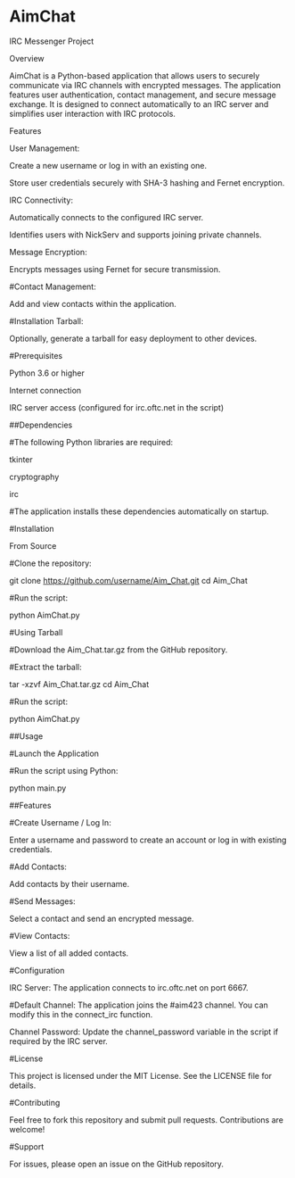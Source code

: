 # AimChat
IRC Messenger Project

Overview

AimChat is a Python-based application that allows users to securely communicate via IRC channels with encrypted messages. 
The application features user authentication, contact management, and secure message exchange. 
It is designed to connect automatically to an IRC server and simplifies user interaction with IRC protocols.

Features

User Management:

Create a new username or log in with an existing one.

Store user credentials securely with SHA-3 hashing and Fernet encryption.

IRC Connectivity:

Automatically connects to the configured IRC server.

Identifies users with NickServ and supports joining private channels.

Message Encryption:

Encrypts messages using Fernet for secure transmission.

#Contact Management:

Add and view contacts within the application.

#Installation Tarball:

Optionally, generate a tarball for easy deployment to other devices.

#Prerequisites

Python 3.6 or higher

Internet connection

IRC server access (configured for irc.oftc.net in the script)

##Dependencies

#The following Python libraries are required:

tkinter

cryptography

irc

#The application installs these dependencies automatically on startup.

#Installation

From Source

#Clone the repository:

git clone https://github.com/username/Aim_Chat.git
cd Aim_Chat

#Run the script:

python AimChat.py

#Using Tarball

#Download the Aim_Chat.tar.gz from the GitHub repository.

#Extract the tarball:

tar -xzvf Aim_Chat.tar.gz
cd Aim_Chat

#Run the script:

python AimChat.py

##Usage

#Launch the Application

#Run the script using Python:

python main.py

##Features

#Create Username / Log In:

Enter a username and password to create an account or log in with existing credentials.

#Add Contacts:

Add contacts by their username.

#Send Messages:

Select a contact and send an encrypted message.

#View Contacts:

View a list of all added contacts.

#Configuration

IRC Server: The application connects to irc.oftc.net on port 6667.

#Default Channel: The application joins the #aim423 channel. You can modify this in the connect_irc function.

Channel Password: Update the channel_password variable in the script if required by the IRC server.

#License

This project is licensed under the MIT License. See the LICENSE file for details.

#Contributing

Feel free to fork this repository and submit pull requests. Contributions are welcome!

#Support

For issues, please open an issue on the GitHub repository.
